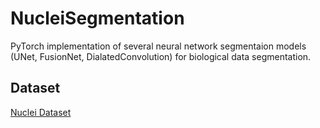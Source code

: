 # NucleiSegmentation

PyTorch implementation of several neural network segmentaion models (UNet, FusionNet, DialatedConvolution) for biological data segmentation.

## Dataset
[Nuclei Dataset](https://www.kaggle.com/c/data-science-bowl-2018/overview)
